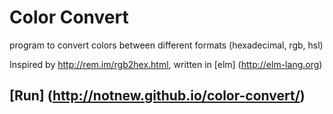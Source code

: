 Color Convert
========

program to convert colors between different formats (hexadecimal, rgb, hsl)

Inspired by http://rem.im/rgb2hex.html, written in [elm] (http://elm-lang.org)

[Run] (http://notnew.github.io/color-convert/)
-------